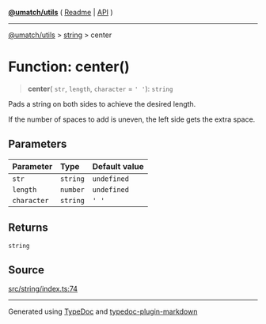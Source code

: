 [**@umatch/utils**](../../README.md) ( [Readme](../../README.md) \| [API](../../API.md) )

---

[@umatch/utils](../../API.md) > [string](../README.md) > center

# Function: center()

> **center**(
> `str`,
> `length`,
> `character` = `' '`): `string`

Pads a string on both sides to achieve the desired length.

If the number of spaces to add is uneven, the left side gets the
extra space.

## Parameters

| Parameter   | Type     | Default value |
| :---------- | :------- | :------------ |
| `str`       | `string` | `undefined`   |
| `length`    | `number` | `undefined`   |
| `character` | `string` | `' '`         |

## Returns

`string`

## Source

[src/string/index.ts:74](https://github.com/umatch-oficial/utils/blob/1dcf13d/src/string/index.ts#L74)

---

Generated using [TypeDoc](https://typedoc.org/) and [typedoc-plugin-markdown](https://www.npmjs.com/package/typedoc-plugin-markdown)
